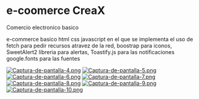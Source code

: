 # e-coomerce CreaX
Comercio electronico basico

e-commerce basico html css javascript en el que se implementa el uso de fetch para pedir recursos atravez de la red, boostrap para iconos, SweetAlert2 libreria para alertas, Toastify.js para las notificaciones google.fonts para las fuentes 


[![Captura-de-pantalla-4.png](https://i.postimg.cc/yY22RR1s/Captura-de-pantalla-4.png)](https://postimg.cc/qzXmVz65)
[![Captura-de-pantalla-5.png](https://i.postimg.cc/tCsL7kHB/Captura-de-pantalla-5.png)](https://postimg.cc/RNzPDcht)
[![Captura-de-pantalla-6.png](https://i.postimg.cc/rsP3Q05G/Captura-de-pantalla-6.png)](https://postimg.cc/5Q8stt7j)
[![Captura-de-pantalla-7.png](https://i.postimg.cc/x1zDpRxX/Captura-de-pantalla-7.png)](https://postimg.cc/WdTHhMPV)
[![Captura-de-pantalla-8.png](https://i.postimg.cc/JhCwfkvP/Captura-de-pantalla-8.png)](https://postimg.cc/k2sh8Bnb)
[![Captura-de-pantalla-9.png](https://i.postimg.cc/FzHXPX8v/Captura-de-pantalla-9.png)](https://postimg.cc/Pp97x9dV)
[![Captura-de-pantalla-10.png](https://i.postimg.cc/d1BKmVWn/Captura-de-pantalla-10.png)](https://postimg.cc/dkLXJwcT)




